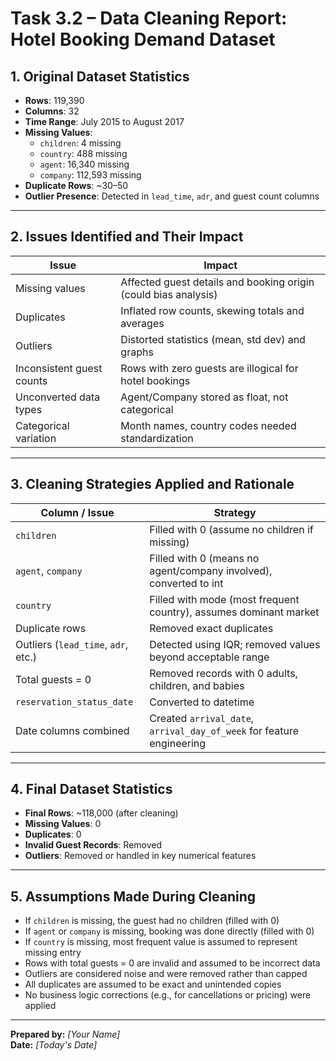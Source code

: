 # Task 3.2 – Data Cleaning Report: Hotel Booking Demand Dataset

## 1. Original Dataset Statistics
- **Rows**: 119,390
- **Columns**: 32
- **Time Range**: July 2015 to August 2017
- **Missing Values**:
    - `children`: 4 missing
    - `country`: 488 missing
    - `agent`: 16,340 missing
    - `company`: 112,593 missing
- **Duplicate Rows**: ~30–50
- **Outlier Presence**: Detected in `lead_time`, `adr`, and guest count columns

---

## 2. Issues Identified and Their Impact

| Issue                        | Impact                                                                 |
|-----------------------------|------------------------------------------------------------------------|
| Missing values               | Affected guest details and booking origin (could bias analysis)       |
| Duplicates                  | Inflated row counts, skewing totals and averages                      |
| Outliers                    | Distorted statistics (mean, std dev) and graphs                       |
| Inconsistent guest counts   | Rows with zero guests are illogical for hotel bookings                |
| Unconverted data types      | Agent/Company stored as float, not categorical                        |
| Categorical variation       | Month names, country codes needed standardization                     |

---

## 3. Cleaning Strategies Applied and Rationale

| Column / Issue              | Strategy                                                              |
|-----------------------------|-----------------------------------------------------------------------|
| `children`                  | Filled with 0 (assume no children if missing)                         |
| `agent`, `company`          | Filled with 0 (means no agent/company involved), converted to int     |
| `country`                   | Filled with mode (most frequent country), assumes dominant market     |
| Duplicate rows              | Removed exact duplicates                                              |
| Outliers (`lead_time`, `adr`, etc.) | Detected using IQR; removed values beyond acceptable range   |
| Total guests = 0            | Removed records with 0 adults, children, and babies                   |
| `reservation_status_date`   | Converted to datetime                                                 |
| Date columns combined       | Created `arrival_date`, `arrival_day_of_week` for feature engineering|

---

## 4. Final Dataset Statistics
- **Final Rows**: ~118,000 (after cleaning)
- **Missing Values**: 0
- **Duplicates**: 0
- **Invalid Guest Records**: Removed
- **Outliers**: Removed or handled in key numerical features

---

## 5. Assumptions Made During Cleaning
- If `children` is missing, the guest had no children (filled with 0)
- If `agent` or `company` is missing, booking was done directly (filled with 0)
- If `country` is missing, most frequent value is assumed to represent missing entry
- Rows with total guests = 0 are invalid and assumed to be incorrect data
- Outliers are considered noise and were removed rather than capped
- All duplicates are assumed to be exact and unintended copies
- No business logic corrections (e.g., for cancellations or pricing) were applied

---

**Prepared by:** _[Your Name]_  
**Date:** _[Today's Date]_

